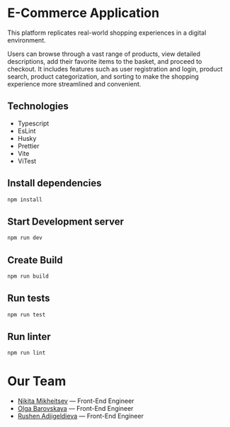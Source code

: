 # E-Commerce Application

This platform replicates real-world shopping experiences in a digital environment.

Users can browse through a vast range of products, view detailed descriptions, add their favorite items to the basket, and proceed to checkout. It includes features such as user registration and login, product search, product categorization, and sorting to make the shopping experience more streamlined and convenient.

## Technologies

- Typescript
- EsLint
- Husky
- Prettier
- Vite
- ViTest

## Install dependencies

```sh
npm install
```

## Start Development server

```sh
npm run dev
```

## Create Build

```sh
npm run build
```

## Run tests

```sh
npm run test
```

## Run linter

```sh
npm run lint
```

# Our Team

- [Nikita Mikheitsev](https://github.com/mikheytsevna) — Front-End Engineer
- [Olga Barovskaya](https://github.com/oljabarovskaya) — Front-End Engineer
- [Rushen Adjigeldieva](https://github.com/rushena) — Front-End Engineer
